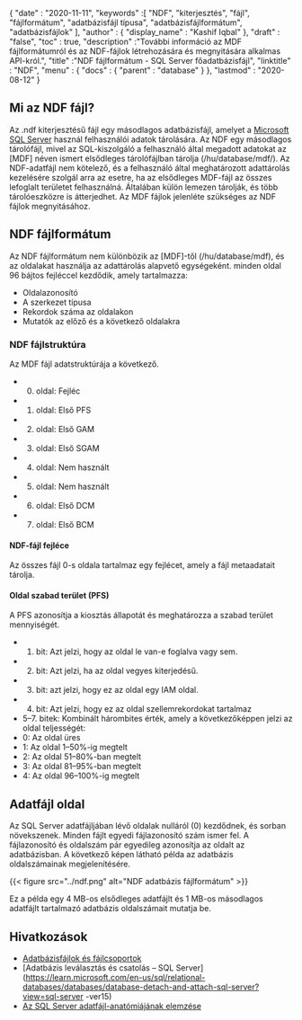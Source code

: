 {
  "date" : "2020-11-11",
  "keywords" :[ "NDF", "kiterjesztés", "fájl", "fájlformátum", "adatbázisfájl típusa", "adatbázisfájlformátum", "adatbázisfájlok" ],
  "author" : {
    "display_name" : "Kashif Iqbal"
},
  "draft" : "false",
  "toc" : true,
  "description" :"További információ az MDF fájlformátumról és az NDF-fájlok létrehozására és megnyitására alkalmas API-król.",
  "title" :"NDF fájlformátum - SQL Server főadatbázisfájl",
  "linktitle" : "NDF",
  "menu" : {
    "docs" : {
      "parent" : "database"
}
},
  "lastmod" : "2020-08-12"
}

## Mi az NDF fájl?

Az .ndf kiterjesztésű fájl egy másodlagos adatbázisfájl, amelyet a [Microsoft SQL Server](https://en.wikipedia.org/wiki/Microsoft_SQL_Server) használ felhasználói adatok tárolására. Az NDF egy másodlagos tárolófájl, mivel az SQL-kiszolgáló a felhasználó által megadott adatokat az [MDF] néven ismert elsődleges tárolófájlban tárolja (/hu/database/mdf/). Az NDF-adatfájl nem kötelező, és a felhasználó által meghatározott adattárolás kezelésére szolgál arra az esetre, ha az elsődleges MDF-fájl az összes lefoglalt területet felhasználná. Általában külön lemezen tárolják, és több tárolóeszközre is átterjedhet. Az MDF fájlok jelenléte szükséges az NDF fájlok megnyitásához.

## NDF fájlformátum

Az NDF fájlformátum nem különbözik az [MDF]-től (/hu/database/mdf), és az oldalakat használja az adattárolás alapvető egységeként. minden oldal 96 bájtos fejléccel kezdődik, amely tartalmazza:

* Oldalazonosító
* A szerkezet típusa
* Rekordok száma az oldalakon
* Mutatók az előző és a következő oldalakra

### NDF fájlstruktúra

Az MDF fájl adatstruktúrája a következő.

* 0. oldal: Fejléc
* 1. oldal: Első PFS
* 2. oldal: Első GAM
* 3. oldal: Első SGAM
* 4. oldal: Nem használt
* 5. oldal: Nem használt
* 6. oldal: Első DCM
* 7. oldal: Első BCM

#### NDF-fájl fejléce

Az összes fájl 0-s oldala tartalmaz egy fejlécet, amely a fájl metaadatait tárolja.

#### Oldal szabad terület (PFS)
A PFS azonosítja a kiosztás állapotát és meghatározza a szabad terület mennyiségét.

* 1. bit: Azt jelzi, hogy az oldal le van-e foglalva vagy sem.
* 2. bit: Azt jelzi, ha az oldal vegyes kiterjedésű.
* 3. bit: azt jelzi, hogy ez az oldal egy IAM oldal.
* 4. bit: Azt jelzi, hogy ez az oldal szellemrekordokat tartalmaz
* 5–7. bitek: Kombinált hárombites érték, amely a következőképpen jelzi az oldal teljességét:
* 0: Az oldal üres
* 1: Az oldal 1–50%-ig megtelt
* 2: Az oldal 51–80%-ban megtelt
* 3: Az oldal 81–95%-ban megtelt
* 4: Az oldal 96–100%-ig megtelt

## Adatfájl oldal

Az SQL Server adatfájljában lévő oldalak nulláról (0) kezdődnek, és sorban növekszenek. Minden fájlt egyedi fájlazonosító szám ismer fel. A fájlazonosító és oldalszám pár egyedileg azonosítja az oldalt az adatbázisban. A következő képen látható példa az adatbázis oldalszámainak megjelenítésére.

{{< figure src="../ndf.png" alt="NDF adatbázis fájlformátum" >}}

Ez a példa egy 4 MB-os elsődleges adatfájlt és 1 MB-os másodlagos adatfájlt tartalmazó adatbázis oldalszámait mutatja be.

## Hivatkozások

* [Adatbázisfájlok és fájlcsoportok](https://learn.microsoft.com/en-us/sql/relational-databases/databases/database-files-and-filegroups?redirectedfrom=MSDN&view=sql-server-ver15)
* [Adatbázis leválasztás és csatolás – SQL Server](https://learn.microsoft.com/en-us/sql/relational-databases/databases/database-detach-and-attach-sql-server?view=sql-server -ver15)
* [Az SQL Server adatfájl-anatómiájának elemzése](https://blog.pythian.com/analyzing-sql-server-data-file-anatomy/)

